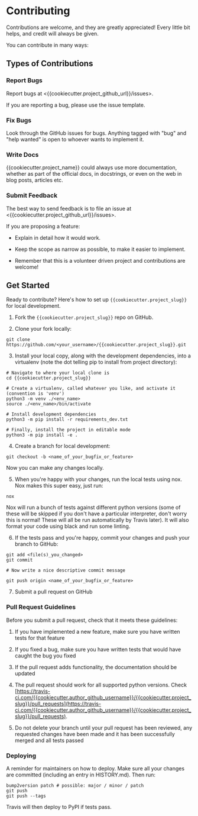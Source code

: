 # Contributing

Contributions are welcome, and they are greatly appreciated! Every little bit
helps, and credit will always be given.

You can contribute in many ways:

## Types of Contributions

### Report Bugs

Report bugs at <{{cookiecutter.project_github_url}}/issues>.

If you are reporting a bug, please use the issue template.

### Fix Bugs

Look through the GitHub issues for bugs. Anything tagged with "bug" and "help
wanted" is open to whoever wants to implement it.

### Write Docs

{{cookiecutter.project_name}} could always use more documentation, whether as part of the official docs, in docstrings, or even on the web in blog posts, articles etc.

### Submit Feedback

The best way to send feedback is to file an issue at <{{cookiecutter.project_github_url}}/issues>.

If you are proposing a feature:

* Explain in detail how it would work.

* Keep the scope as narrow as possible, to make it easier to implement.

* Remember that this is a volunteer driven project and contributions are welcome!

## Get Started

Ready to contribute? Here's how to set up `{{cookiecutter.project_slug}}` for local development.

1) Fork the `{{cookiecutter.project_slug}}` repo on GitHub.

2) Clone your fork locally:

``` shell
git clone https://github.com/<your_username>/{{cookiecutter.project_slug}}.git
```

3) Install your local copy, along with the development dependencies, into a virtualenv (note the dot telling pip to install from project directory):

``` shell
# Navigate to where your local clone is
cd {{cookiecutter.project_slug}}

# Create a virtualenv, called whatever you like, and activate it (convention is 'venv')
python3 -m venv ./<env_name>
source ./<env_name>/bin/activate

# Install development dependencies
python3 -m pip install -r requirements_dev.txt

# Finally, install the project in editable mode
python3 -m pip install -e .
```

4) Create a branch for local development:

``` shell
git checkout -b <name_of_your_bugfix_or_feature>
```

Now you can make any changes locally.

5) When you're happy with your changes, run the local tests using nox. Nox makes this super easy, just run:

``` shell
nox
```

Nox will run a bunch of tests against different python versions (some of these will be skipped if you don't have a particular interpreter, don't worry this is normal! These will all be run automatically by Travis later). It will also format your code using black and run some linting.

6) If the tests pass and you're happy, commit your changes and push your branch to GitHub:

``` shell
git add <file(s)_you_changed>
git commit

# Now write a nice descriptive commit message

git push origin <name_of_your_bugfix_or_feature>
```

7) Submit a pull request on GitHub

### Pull Request Guidelines

Before you submit a pull request, check that it meets these guidelines:

1) If you have implemented a new feature, make sure you have written tests for that feature

2) If you fixed a bug, make sure you have written tests that would have caught the bug you fixed

3) If the pull request adds functionality, the documentation should be updated

4) The pull request should work for all supported python versions. Check [https://travis-ci.com/{{cookiecutter.author_github_username}}/{{cookiecutter.project_slug}}/pull_requests](https://travis-ci.com/{{cookiecutter.author_github_username}}/{{cookiecutter.project_slug}}/pull_requests).

5) Do not delete your branch until your pull request has been reviewed, any requested changes have been made and it has been successfully merged and all tests passed

### Deploying

A reminder for maintainers on how to deploy. Make sure all your changes are committed (including an entry in HISTORY.md). Then run:

``` shell
bump2version patch # possible: major / minor / patch
git push
git push --tags
```

Travis will then deploy to PyPI if tests pass.
